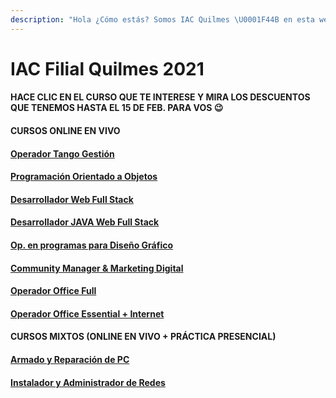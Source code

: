 ```yaml
---
description: "Hola ¿Cómo estás? Somos IAC Quilmes \U0001F44B en esta web vas a poder encontrar info sobre nuestros cursos, promos, días de cursada y temarios."
---
```


# IAC Filial Quilmes 2021

#### HACE CLIC EN EL CURSO QUE TE INTERESE Y MIRA LOS DESCUENTOS QUE TENEMOS HASTA EL 15 DE FEB. PARA VOS 😉

#### **CURSOS ONLINE EN VIVO**

#### [Operador Tango Gestión](untitled-1.md)

#### [Programación Orientado a Objetos](prog.-orientada-a-objetos.md)

#### [Desarrollador Web Full Stack](untitled-2.md)

#### [Desarrollador JAVA Web Full Stack](des.-java-web-full-stack.md)

#### [Op. en programas para Diseño Gráfico](op.-en-programas-para-diseno-grafico.md)

#### [Community Manager & Marketing Digital](community-magaer-and-marketing-digital.md)

#### [Operador Office Full](op.-office-full.md)

#### [Operador Office Essential + Internet](op.-office-essential-+-internet.md)

#### **CURSOS MIXTOS \(ONLINE EN VIVO + PRÁCTICA PRESENCIAL\)**

#### [Armado y Reparación de PC](armado-y-rep.-de-pc.md)

#### [Instalador y Administrador de Redes](instalador-y-admin.-de-redes.md)

